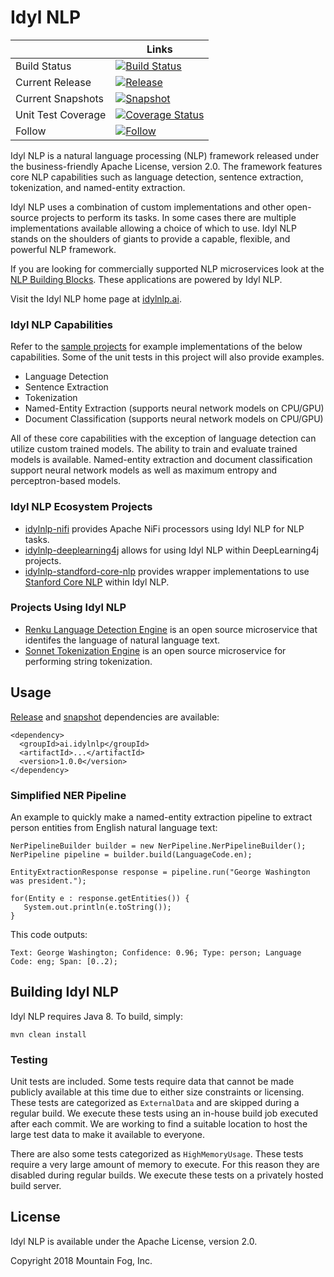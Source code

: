 # Idyl NLP

|    | Links |
| ------------- | ------------- |
| Build Status  | [![Build Status](https://travis-ci.org/idylnlp/idylnlp.svg?branch=master)](https://travis-ci.org/idylnlp/idylnlp)  |
| Current Release  | [![Release](https://img.shields.io/nexus/r/https/oss.sonatype.org/ai.idylnlp/idylnlp.svg)](https://search.maven.org/#search%7Cga%7C1%7Cg%3A%22ai.idylnlp%22)  |
| Current Snapshots  | [![Snapshot](https://img.shields.io/nexus/s/https/oss.sonatype.org/ai.idylnlp/idylnlp.svg)](https://oss.sonatype.org/content/repositories/snapshots/ai/idylnlp/) |
| Unit Test Coverage | [![Coverage Status](https://coveralls.io/repos/github/idylnlp/idylnlp/badge.svg?branch=master)](https://coveralls.io/github/idylnlp/idylnlp?branch=master)
| Follow  | [![Follow](	https://img.shields.io/twitter/follow/mtnfog.svg?style=social&label=Follow)](https://twitter.com/mtnfog)  |

Idyl NLP is a natural language processing (NLP) framework released under the business-friendly Apache License, version 2.0. The framework features core NLP capabilities such as language detection, sentence extraction, tokenization, and named-entity extraction.

Idyl NLP uses a combination of custom implementations and other open-source projects to perform its tasks. In some cases there are multiple implementations available allowing a choice of which to use.  Idyl NLP stands on the shoulders of giants to provide a capable, flexible, and powerful NLP framework.

If you are looking for commercially supported NLP microservices look at the [NLP Building Blocks](http://www.mtnfog.com/nlp-building-blocks/). These applications are powered by Idyl NLP.

Visit the Idyl NLP home page at [idylnlp.ai](http://www.idylnlp.ai).

### Idyl NLP Capabilities

Refer to the [sample projects](https://github.com/idylnlp/idylnlp-samples) for example implementations of the below capabilities. Some of the unit tests in this project will also provide examples.

* Language Detection
* Sentence Extraction
* Tokenization
* Named-Entity Extraction (supports neural network models on CPU/GPU)
* Document Classification (supports neural network models on CPU/GPU)

All of these core capabilities with the exception of language detection can utilize custom trained models. The ability to train and evaluate trained models is available. Named-entity extraction and document classification support neural network models as well as maximum entropy and perceptron-based models.

### Idyl NLP Ecosystem Projects

* [idylnlp-nifi](https://github.com/idylnlp/idylnlp-nifi) provides Apache NiFi processors using Idyl NLP for NLP tasks.
* [idylnlp-deeplearning4j](https://github.com/idylnlp/idylnlp-deeplearning4j) allows for using Idyl NLP within DeepLearning4j projects.
* [idylnlp-standford-core-nlp](https://github.com/idylnlp/idylnlp-stanford-core-nlp) provides wrapper implementations to use [Stanford Core NLP](https://github.com/stanfordnlp/CoreNLP) within Idyl NLP.

### Projects Using Idyl NLP

* [Renku Language Detection Engine](https://github.com/mtnfog/renku-language-detection-engine) is an open source microservice that identifes the language of natural language text.
* [Sonnet Tokenization Engine](https://github.com/mtnfog/sonnet-tokenization-engine) is an open source microservice for performing string tokenization.

## Usage

[Release](https://search.maven.org/#search%7Cga%7C1%7Cg%3A"ai.idylnlp") and [snapshot](https://oss.sonatype.org/content/repositories/snapshots/ai/idylnlp/) dependencies are available:

```
<dependency>
  <groupId>ai.idylnlp</groupId>
  <artifactId>...</artifactId>
  <version>1.0.0</version>
</dependency>
```

### Simplified NER Pipeline

An example to quickly make a named-entity extraction pipeline to extract person entities from English natural language text:

```
NerPipelineBuilder builder = new NerPipeline.NerPipelineBuilder();
NerPipeline pipeline = builder.build(LanguageCode.en);

EntityExtractionResponse response = pipeline.run("George Washington was president.");

for(Entity e : response.getEntities()) {
   System.out.println(e.toString());
}
```

This code outputs:

```
Text: George Washington; Confidence: 0.96; Type: person; Language Code: eng; Span: [0..2);
```

## Building Idyl NLP

Idyl NLP requires Java 8. To build, simply:

```
mvn clean install
```

### Testing

Unit tests are included. Some tests require data that cannot be made publicly available at this time due to either size constraints or licensing. These tests are categorized as `ExternalData` and are skipped during a regular build. We execute these tests using an in-house build job executed after each commit. We are working to find a suitable location to host the large test data to make it available to everyone.

There are also some tests categorized as `HighMemoryUsage`. These tests require a very large amount of memory to execute. For this reason they are disabled during regular builds. We execute these tests on a privately hosted build server.

## License

Idyl NLP is available under the Apache License, version 2.0.

Copyright 2018 Mountain Fog, Inc.
